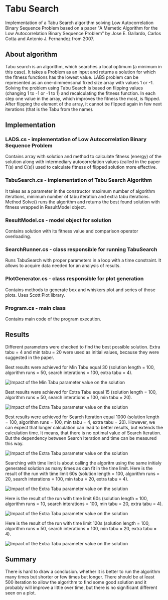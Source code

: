 # Tabu Search
Implementation of a Tabu Search algorithm solving Low Autocorrelation Binary Sequence Problem based on a paper "A Memetic Algorithm for the Low Autocorrelation Binary Sequence Problem" by Jose E. Gallardo, Carlos Cotta and Antonio J. Fernandez from 2007. 
## About algorithm
Tabu search is an algorithm, which searches a local optimum (a minimum in this case). It takes a Problem as an input and returns a solution for which the fitness functions has the lowest value. LABS problem can be represented as an one-dimmensonal fixed size array with values 1 or -1. Solving the problem using Tabu Search is based on flipping values (changing 1 to -1 or -1 to 1) and recalculating the fitness function. In each step one value in the array, which improves the fitness the most, is flipped. After flipping the element of the array, it cannot be flipped again in few next iterations (that is the Tabu from the name).
## Implementation
### LADS.cs - implementation of Low Autocorrelation Binary Sequence Problem
Contains array with solution and method to calculate fitness (energy) of the solution along with intermediary autocorrelation values (called in the paper T(s) and C(s)) used to calculate fitness of flipped solution more effective. 
### TabuSearch.cs - implementation of Tabu Search Algorithm
It takes as a parameter in the constructor maximum number of algorithm iterations, minimum number of tabu iteration and extra tabu iterations. Method Solve() runs the algorithm and returns the best found solution with fitness wrapped in ResultModel object.
### ResultModel.cs - model object for solution
Contains solution with its fitness value and comparison operator overloading.
### SearchRunner.cs - class responsible for running TabuSearch
Runs TabuSearch with proper parameters in a loop with a time constraint. It allows to acquire data needed for an analysis of results. 
### PlotGenerator.cs - class responsible for plot generation
Contains methods to generate box and whiskers plot and series of those plots. Uses Scott Plot library. 
### Program.cs - main class
Contains main code of the program execution. 
## Results
Different parameters were checked to find the best possible solution. Extra tabu = 4 and min tabu = 20 were used as initial values, because they were suggested in the paper. 

Best results were achieved for Min Tabu equal 30 (solution length = 100, algorithm runs = 50, search interations = 100, extra tabu = 4). 

![Impact of the Min Tabu parameter value on the solution](https://github.com/patrycjabru/Tabu_Search/blob/master/images/multiple%20results%20min%20tabu.png?raw=true)

Best results were achieved for Extra Tabu equal 15 (solution length = 100, algorithm runs = 50, search interations = 100, min tabu = 20). 

![Impact of the Extra Tabu parameter value on the solution](https://github.com/patrycjabru/Tabu_Search/blob/master/images/multiple%20results%20extra%20tabu.png?raw=true)

Best results were achieved for Search Iteration equal 1000 (solution length = 100, algorithm runs = 100, min tabu = 4, extra tabu = 20). However, we can expect that longer calculation can lead to better results, but extends the calculation time. It means, that there is no optimal value of Search Iteration. But the dependency between Search Iteration and time can be measured this way. 

![Impact of the Extra Tabu parameter value on the solution](https://github.com/patrycjabru/Tabu_Search/blob/master/images/multiple%20results%20iterations%20-%20without%20time.png?raw=true)

Searching with time limit is about calling the algoritm using the same initialy generated solution as many times as can fit in the time limit. Here is the result of the run with time limit 60s (solution length = 100, algorithm runs = 20, search interations = 100, min tabu = 20, extra tabu = 4).

![Impact of the Extra Tabu parameter value on the solution](https://github.com/patrycjabru/Tabu_Search/blob/master/images/multiple%20results%20iterations%20-%2060s%205.png?raw=true)

Here is the result of the run with time limit 60s (solution length = 100, algorithm runs = 10, search interations = 100, min tabu = 20, extra tabu = 4).

![Impact of the Extra Tabu parameter value on the solution](https://github.com/patrycjabru/Tabu_Search/blob/master/images/multiple%20results%20iterations%20-%2060s%202.png?raw=true)

Here is the result of the run with time limit 120s (solution length = 100, algorithm runs = 50, search interations = 100, min tabu = 20, extra tabu = 4).

![Impact of the Extra Tabu parameter value on the solution](https://github.com/patrycjabru/Tabu_Search/blob/master/images/multiple%20results%20iterations%20-%20120s.png?raw=true)

## Summary
There is hard to draw a conclusion. whether it is better to run the algorithm many times but shorter or few times but longer. There should be at least 500 iteration to allow the algorithm to find some good solution and it probably will improve a little over time, but there is no significant different seen on a plot. 

